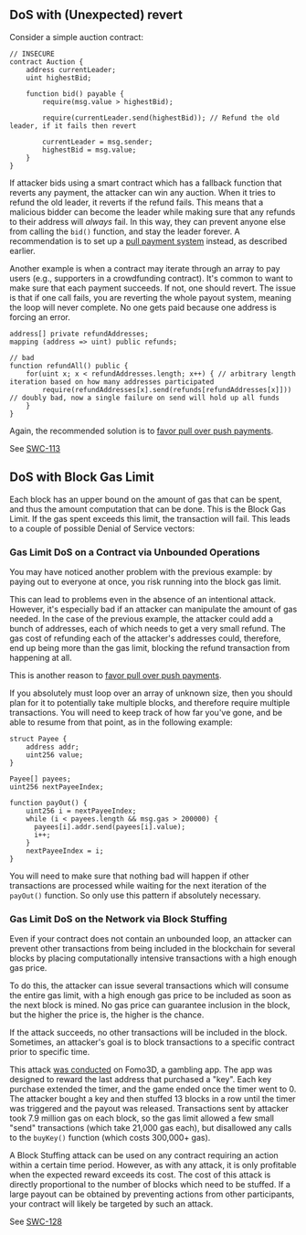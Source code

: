 ## DoS with (Unexpected) revert

Consider a simple auction contract:

```sol
// INSECURE
contract Auction {
    address currentLeader;
    uint highestBid;

    function bid() payable {
        require(msg.value > highestBid);

        require(currentLeader.send(highestBid)); // Refund the old leader, if it fails then revert

        currentLeader = msg.sender;
        highestBid = msg.value;
    }
}
```

If attacker bids using a smart contract which has a fallback function that reverts any payment, the
attacker can win any auction. When it tries to refund the old leader, it reverts if the refund
fails. This means that a malicious bidder can become the leader while making sure that any refunds
to their address will *always* fail. In this way, they can prevent anyone else from calling the
`bid()` function, and stay the leader forever. A recommendation is to set up a
[pull payment system](../development-recommendations/general/external-calls.md) instead, as
described earlier.

Another example is when a contract may iterate through an array to pay users (e.g., supporters in a
crowdfunding contract). It's common to want to make sure that each payment succeeds. If not, one
should revert. The issue is that if one call fails, you are reverting the whole payout system,
meaning the loop will never complete. No one gets paid because one address is forcing an error.

```sol
address[] private refundAddresses;
mapping (address => uint) public refunds;

// bad
function refundAll() public {
    for(uint x; x < refundAddresses.length; x++) { // arbitrary length iteration based on how many addresses participated
        require(refundAddresses[x].send(refunds[refundAddresses[x]])) // doubly bad, now a single failure on send will hold up all funds
    }
}
```

Again, the recommended solution is to
[favor pull over push payments](../development-recommendations/general/external-calls.md).

See [SWC-113](https://swcregistry.io/docs/SWC-113)


## DoS with Block Gas Limit

Each block has an upper bound on the amount of gas that can be spent, and thus the amount
computation that can be done. This is the Block Gas Limit. If the gas spent exceeds this limit, the
transaction will fail. This leads to a couple of possible Denial of Service vectors:

### Gas Limit DoS on a Contract via Unbounded Operations

You may have noticed another problem with the previous example: by paying out to everyone at once,
you risk running into the block gas limit.

This can lead to problems even in the absence of an intentional attack. However, it's especially
bad if an attacker can manipulate the amount of gas needed. In the case of the previous example,
the attacker could add a bunch of addresses, each of which needs to get a very small refund. The
gas cost of refunding each of the attacker's addresses could, therefore, end up being more than the
gas limit, blocking the refund transaction from happening at all.

This is another reason to
[favor pull over push payments](../development-recommendations/general/external-calls.md).

If you absolutely must loop over an array of unknown size, then you should plan for it to
potentially take multiple blocks, and therefore require multiple transactions. You will need to
keep track of how far you've gone, and be able to resume from that point, as in the following
example:

```sol
struct Payee {
    address addr;
    uint256 value;
}

Payee[] payees;
uint256 nextPayeeIndex;

function payOut() {
    uint256 i = nextPayeeIndex;
    while (i < payees.length && msg.gas > 200000) {
      payees[i].addr.send(payees[i].value);
      i++;
    }
    nextPayeeIndex = i;
}
```

You will need to make sure that nothing bad will happen if other transactions are processed while
waiting for the next iteration of the `payOut()` function. So only use this pattern if absolutely
necessary.

### Gas Limit DoS on the Network via Block Stuffing

Even if your contract does not contain an unbounded loop, an attacker can prevent other
transactions from being included in the blockchain for several blocks by placing computationally
intensive transactions with a high enough gas price.

To do this, the attacker can issue several transactions which will consume the entire gas limit,
with a high enough gas price to be included as soon as the next block is mined. No gas price can
guarantee inclusion in the block, but the higher the price is, the higher is the chance.

If the attack succeeds, no other transactions will be included in the block. Sometimes, an
attacker's goal is to block transactions to a specific contract prior to specific time.

This attack [was conducted](https://solmaz.io/2018/10/18/anatomy-block-stuffing/) on Fomo3D, a
gambling app. The app was designed to reward the last address that purchased a "key". Each key
purchase extended the timer, and the game ended once the timer went to 0. The attacker bought a key
and then stuffed 13 blocks in a row until the timer was triggered and the payout was released.
Transactions sent by attacker took 7.9 million gas on each block, so the gas limit allowed a few
small "send" transactions (which take 21,000 gas each), but disallowed any calls to the `buyKey()`
function (which costs 300,000+ gas).

A Block Stuffing attack can be used on any contract requiring an action within a certain time
period. However, as with any attack, it is only profitable when the expected reward exceeds its
cost. The cost of this attack is directly proportional to the number of blocks which need to be
stuffed. If a large payout can be obtained by preventing actions from other participants, your
contract will likely be targeted by such an attack.

See [SWC-128](https://swcregistry.io/docs/SWC-128)

